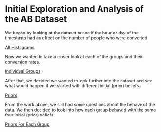 # Initial Exploration and Analysis of the AB Dataset

We began by looking at the dataset to see if the hour or day of the timestamp had an effect on the number of people who were converted. 

[All Histograms](https://github.com/EvaGostiuk/MAT4376-project-2-team-3/blob/master/AB_DataSet/task_1/01-All_Histograms.md)

Now we wanted to take a closer look at each of the groups and their conversion rates.

[Individual Groups](https://github.com/EvaGostiuk/MAT4376-project-2-team-3/blob/master/AB_DataSet/task_1/02-Individual_Group_Bubbles.md)

After that, we decided we wanted to look further into the dataset and see what would happen if we started with different initial (prior) beliefs.

[Priors](https://github.com/EvaGostiuk/MAT4376-project-2-team-3/blob/master/AB_DataSet/task_1/04-All_Priors.md)

From the work above, we still had some questions about the behave of the data. We then decided to look into how each group behaved with the same four initial (prior) beliefs. 

[Priors For Each Group](https://github.com/EvaGostiuk/MAT4376-project-2-team-3/blob/master/AB_DataSet/task_1/04-Individual_Group_Priors.md)
